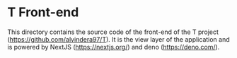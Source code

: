 # T Front-end
This directory contains the source code of the front-end of the T project (https://github.com/alvindera97/T). It is the view layer of the application and is powered by NextJS (https://nextjs.org/) and deno (https://deno.com/).